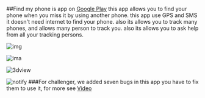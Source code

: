 ##Find my phone is app on [Google Play](https://play.google.com/store/apps/details?id=phonelocation.example.asuss550c.phonelocationphone)
this app allows you to find your phone when you miss it by using another phone.
this app use GPS and SMS it doesn't need internet to find your phone.
also its allows you to track many phones, and allows many person to track you.
also its allows you to ask help from all your tracking persons.

![img](https://lh3.googleusercontent.com/bj422YvivQYn-cAYdAWXnOo2WCx-yYVLFh7tUzaiiiXrDiDhyNB_vyFFkr3LT_nFTDw=h900)

![ima](https://lh3.googleusercontent.com/bpnzJaRp3wjHoo0NTS3YmPMuK6tn14UnccLa1KbRcV1J_NOOcnX41BlzWmTG3sfXIBy6=h900)

![3dview](https://lh3.googleusercontent.com/INC8l7ghCVKZ6r-_9kaTWjAHBEPCkBcXp_KBybAN2yTaccp7NifSW7GPknHKtTzm9xg=h900)

![notify](https://lh3.googleusercontent.com/Ta81_k_zECN7GV8oLQ-oE3LUt0GrT6BIWGJeXpvfiIv2TUafOTR0vzpd9rUM-TpoI_Y=h900)
###For challenger, we added seven bugs in this app you have to fix them to use it, for more see [Video](https://www.youtube.com/watch?v=yczMkvalzU0&list=PLF8OvnCBlEY3e0Yg990aAXreEru72_xWN&index=152)
